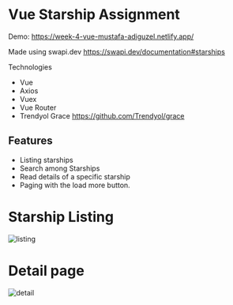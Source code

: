 # Vue Starship Assignment

Demo: https://week-4-vue-mustafa-adiguzel.netlify.app/

Made using swapi.dev
https://swapi.dev/documentation#starships 

Technologies
- Vue
- Axios
- Vuex
- Vue Router
- Trendyol Grace https://github.com/Trendyol/grace
## Features

- Listing starships
- Search among Starships
- Read details of a specific starship
- Paging with the load more button.

# Starship Listing

![listing](https://user-images.githubusercontent.com/49120729/126770437-e2f5ec8a-c58e-4392-86a1-439a28f145ad.jpg)

# Detail page
![detail](https://user-images.githubusercontent.com/49120729/126770447-f818dc85-505b-4fdc-91d7-cd5f4442d3bf.jpg)
